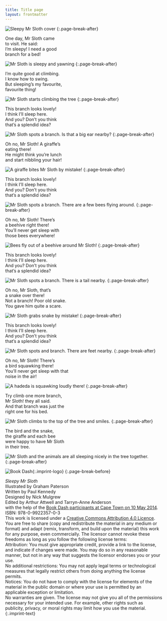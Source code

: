 ```yaml
---
title: Title page
layout: frontmatter
---
```


![Sleepy Mr Sloth cover](images/cover.jpg)
{:.page-break-after}

One day, Mr Sloth came  
to visit. He said:  
I’m sleepy! I need a good  
branch for a bed!

![Mr Sloth is sleepy and yawning](images/1.jpg)
{:.page-break-after}

I’m quite good at climbing.  
I know how to swing.  
But sleeping’s my favourite,  
favourite thing!

![Mr Sloth starts climbing the tree](images/2.jpg)
{:.page-break-after}

This branch looks lovely!  
I think I’ll sleep here.  
And you? Don’t you think  
that’s a splendid idea?

![Mr Sloth spots a branch. Is that a big ear nearby?](images/3.jpg)
{:.page-break-after}

Oh no, Mr Sloth! A giraffe’s  
eating there!  
He might think you’re lunch  
and start nibbling your hair!

![A giraffe bites Mr Sloth by mistake!](images/4.jpg)
{:.page-break-after}

This branch looks lovely!  
I think I’ll sleep here.  
And you? Don’t you think  
that’s a splendid idea?

![Mr Sloth spots a branch. There are a few bees flying around.](images/5.jpg)
{:.page-break-after}

Oh no, Mr Sloth! There’s  
a beehive right there!  
You’ll never get sleep with  
those bees everywhere!

![Bees fly out of a beehive around Mr Sloth!](images/6.jpg)
{:.page-break-after}

This branch looks lovely!  
I think I’ll sleep here.  
And you? Don’t you think  
that’s a splendid idea?

![Mr Sloth spots a branch. There is a tail nearby.](images/7.jpg)
{:.page-break-after}

Oh no, Mr Sloth, that’s  
a snake over there!  
Not a branch! Poor old snake.  
You gave him quite a scare.

![Mr Sloth grabs snake by mistake!](images/8.jpg)
{:.page-break-after}

This branch looks lovely!  
I think I’ll sleep here.  
And you? Don’t you think  
that’s a splendid idea?

![Mr Sloth spots and branch. There are feet nearby.](images/9.jpg)
{:.page-break-after}

Oh no, Mr Sloth! There’s  
a bird squawking there!  
You’ll never get sleep with that  
noise in the air!

![A hadeda is squawking loudly there!](images/10.jpg)
{:.page-break-after}

Try climb one more branch,  
Mr Sloth! they all said.  
And that branch was just the  
right one for his bed.

![Mr Sloth climbs to the top of the tree and smiles.](images/11.jpg)
{:.page-break-after}

The bird and the snake,  
the giraffe and each bee  
were happy to have Mr Sloth  
in their tree.

![Mr Sloth and the animals are all sleeping nicely in the tree together.](images/12.jpg)
{:.page-break-after}




![Book Dash](images/book-dash-logo.png){:.imprint-logo}
{:.page-break-before}

*Sleepy Mr Sloth*  
Illustrated by Graham Paterson  
Written by Paul Kennedy  
Designed by Nick Mulgrew  
Edited by Arthur Attwell and Tarryn-Anne Anderson  
with the help of the [Book Dash participants at Cape Town on 10 May 2014](http://bookdash.org/20140510-cape-town).  
ISBN: 978-0-9922357-0-3  
This work is licensed under a [Creative Commons Attribution 4.0 Licence](http://creativecommons.org/licenses/by/4.0/). You are free to share (copy and redistribute the material in any medium or format) and adapt (remix, transform, and build upon the material) this work for any purpose, even commercially. The licensor cannot revoke these freedoms as long as you follow the following license terms:  
Attribution: You must give appropriate credit, provide a link to the license, and indicate if changes were made. You may do so in any reasonable manner, but not in any way that suggests the licensor endorses you or your use.  
No additional restrictions: You may not apply legal terms or technological measures that legally restrict others from doing anything the license permits.  
Notices: You do not have to comply with the license for elements of the material in the public domain or where your use is permitted by an applicable exception or limitation.  
No warranties are given. The license may not give you all of the permissions necessary for your intended use. For example, other rights such as publicity, privacy, or moral rights may limit how you use the material.
{:.imprint-text}
